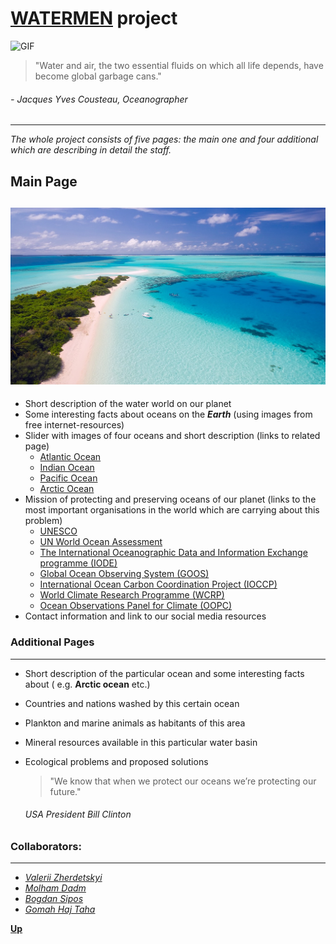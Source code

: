 

# [WATERMEN]() project

![GIF](/src/images/giphy-sea-underwater-world.gif)

>"Water and air, the two essential fluids on which  all life depends, have become global garbage cans."

###### - Jacques Yves Cousteau, Oceanographer
---
_The whole project consists of five pages: the main one and four additional which are describing in detail the staff._
## Main Page

![image](/src/images/maldives.jpg)
---
- Short description of the water world on our planet
- Some interesting facts about oceans on the ___Earth___ (using images from free internet-resources)
- Slider with images of four oceans and short description (links to related page)
    - [Atlantic Ocean](https://watermen-project.netlify.app/atlantic.html)
    - [Indian Ocean](https://watermen-project.netlify.app/indian2.html)
    - [Pacific Ocean](https://watermen-project.netlify.app/pacific)
    - [Arctic Ocean](https://watermen-project.netlify.app/arctic.html)
- Mission of protecting and preserving oceans of our planet (links to the most important organisations in the world which are carrying about this problem)
    - [UNESCO](https://www.unesco.org/en)
    - [UN World Ocean Assessment](https://www.un.org/regularprocess/woa2launch)
    - [The International Oceanographic Data and Information Exchange programme (IODE)](https://uk-ioc.org/IODE)
    - [Global Ocean Observing System (GOOS)](https://www.goosocean.org/)
    - [International Ocean Carbon Coordination Project (IOCCP)](https://www.ioccp.org/)
    - [ World Climate Research Programme (WCRP)](https://www.wcrp-climate.org/)
    - [ Ocean Observations Panel for Climate (OOPC)](https://gcos.wmo.int/en/ocean-observations-physics-and-climate-panel)
- Contact information and link to our social media resources


  
### Additional Pages
---
- Short description of the particular ocean and some interesting facts about ( e.g. __Arctic ocean__ etc.)
- Countries and nations washed by this certain ocean
- Plankton and marine animals as habitants of this area
- Mineral resources available in this particular water basin
- Ecological problems and proposed solutions
  
  >"We know that when we protect our oceans we’re protecting our future."
  ###### _USA President Bill Clinton_

### Collaborators:
---
- [_Valerii Zherdetskyi_](https://github.com/zherdvaleriy)
- [_Molham Dadm_](https://github.com/Molham-Dadm)
- [_Bogdan Sipos_](https://github.com/BogdanSipos)
- [_Gomah Haj Taha_](https://github.com/Gomahhajtaha)

__[Up](#)__




